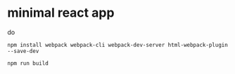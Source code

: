 # minimal react app

do

``` npm install webpack webpack-cli webpack-dev-server html-webpack-plugin --save-dev ```

``` npm run build ```
